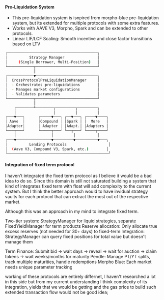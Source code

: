 #### Pre-Liquidation System

- This pre-liquidation system is isnpired from morpho-blue pre-liquidation system, but its extended for multiple protocols with some extra features.
- Works with AAVE V3, Morpho, Spark and can be extended to other protocols. 
- Linear LIF/LCF Scaling: Smooth incentive and close factor transitions based on LTV
```bash
┌─────────────────────────────────────────┐
│          Strategy Manager               │
│     (Single Borrower, Multi-Position)   │
└────────────┬────────────────────────────┘
             │
┌────────────▼────────────────────────────┐
│  CrossProtocolPreLiquidationManager     │
│  - Orchestrates pre-liquidations        │
│  - Manages market configurations        │
│  - Validates parameters                 │
└────────────┬────────────────────────────┘
             │
    ┌────────┴────────┬─────────┬─────────┐
    │                 │         │         │
┌───▼───┐      ┌─────▼───┐ ┌──▼───┐ ┌────▼────┐
│ Aave  │      │Compound │ │Spark │ │  More   │
│Adapter│      │ Adapter │ │Adapt.│ │Adapters │
└───┬───┘      └─────┬───┘ └──┬───┘ └────┬────┘
    │                │         │          │
┌───▼────────────────▼─────────▼──────────▼───┐
│          Lending Protocols                   │
│  (Aave V3, Compound V3, Spark, etc.)        │
└──────────────────────────────────────────────┘

```




#### Integration of fixed term protocol
I haven't integrated the fixed term protocol as I believe it would be a bad idea to do so. Since this domain
is still not saturated building a system that kind of integrates fixed term with float will add complexity to the 
current system. 
But I think the better approach would to have invidual strategy vaults for each protocol that can extract the most out of 
the respective market. 

Although this was an approach in my mind to integrate fixed term.

Two-tier system: StrategyManager for liquid strategies, separate FixedYieldManager for term products
Reserve allocation: Only allocate true excess reserves (not needed for 30+ days) to fixed-term
Integration: StrategyManager can query fixed positions for total value but doesn't manage them

Term Finance: Submit bid → wait days → reveal → wait for auction → claim tokens → wait weeks/months for maturity
Pendle: Manage PT/YT splits, track multiple maturities, handle redemptions
Morpho Blue: Each market needs unique parameter tracking

working of these protocols are entirely differnet, I haven't researched a lot in this side but from my current understanding I think
complexity of its integration, yields that we would be getting and the gas price to build such extended transaction flow would not be good idea; 